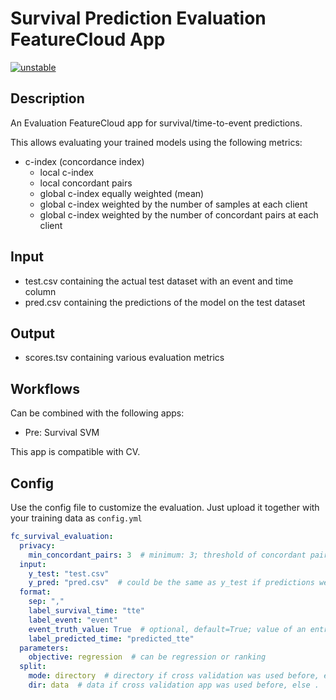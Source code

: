 # Survival Prediction Evaluation FeatureCloud App

[![unstable](http://badges.github.io/stability-badges/dist/unstable.svg)](http://github.com/badges/stability-badges)

## Description
An Evaluation FeatureCloud app for survival/time-to-event predictions. 

This allows evaluating your trained models using the following metrics:

- c-index (concordance index)
    - local c-index
    - local concordant pairs
    - global c-index equally weighted (mean)
    - global c-index weighted by the number of samples at each client
    - global c-index weighted by the number of concordant pairs at each client

## Input
- test.csv containing the actual test dataset with an event and time column
- pred.csv containing the predictions of the model on the test dataset

## Output
- scores.tsv containing various evaluation metrics

## Workflows
Can be combined with the following apps:
- Pre: Survival SVM

This app is compatible with CV.

## Config
Use the config file to customize the evaluation. Just upload it together with your training data as `config.yml`
```yaml
fc_survival_evaluation:
  privacy:
    min_concordant_pairs: 3  # minimum: 3; threshold of concordant pairs for participation
  input:
    y_test: "test.csv"
    y_pred: "pred.csv"  # could be the same as y_test if predictions were appended to test data
  format:
    sep: ","
    label_survival_time: "tte"
    label_event: "event"
    event_truth_value: True  # optional, default=True; value of an entry in the event column when a event occurred
    label_predicted_time: "predicted_tte"
  parameters:
    objective: regression  # can be regression or ranking
  split:
    mode: directory  # directory if cross validation was used before, else file
    dir: data  # data if cross validation app was used before, else .
```

